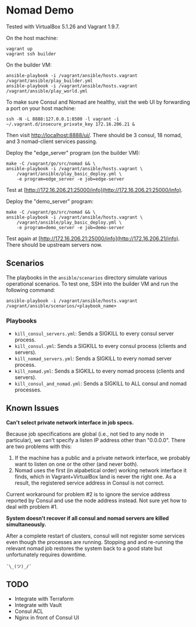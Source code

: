 # Nomad Demo

Tested with VirtualBox 5.1.26 and Vagrant 1.9.7.

On the host machine:

    vagrant up
    vagrant ssh builder

On the builder VM:

    ansible-playbook -i /vagrant/ansible/hosts.vagrant /vagrant/ansible/play_builder.yml
    ansible-playbook -i /vagrant/ansible/hosts.vagrant /vagrant/ansible/play_world.yml

To make sure Consul and Nomad are healthy, visit the web UI by
forwarding a port on your host machine:

    ssh -N -L 8888:127.0.0.1:8500 -l vagrant -i ~/.vagrant.d/insecure_private_key 172.16.206.21 &
    
Then visit [http://localhost:8888/ui/](http://localhost:8888/ui/). There
should be 3 consul, 18 nomad, and 3 nomad-client services passing.

Deploy the "edge_server" program (on the builder VM):

    make -C /vagrant/go/src/nomad && \
    ansible-playbook -i /vagrant/ansible/hosts.vagrant \
        /vagrant/ansible/play_basic_deploy.yml \
        -e program=edge_server -e job=edge-server

Test at [http://172.16.206.21:25000/info](http://172.16.206.21:25000/info).

Deploy the "demo_server" program:

    make -C /vagrant/go/src/nomad && \
    ansible-playbook -i /vagrant/ansible/hosts.vagrant \
        /vagrant/ansible/play_basic_deploy.yml \
        -e program=demo_server -e job=demo-server

Test again at [http://172.16.206.21:25000/info](http://172.16.206.21/info).
There should be upstream servers now.

## Scenarios

The playbooks in the `ansible/scenarios` directory simulate various
operational scenarios. To test one, SSH into the builder VM and run the
following command:

```
ansible-playbook -i /vagrant/ansible/hosts.vagrant /vagrant/ansible/scenarios/<playbook_name>
```

### Playbooks

* `kill_consul_servers.yml`: Sends a SIGKILL to every consul server process.
* `kill_consul.yml`: Sends a SIGKILL to every consul process (clients and servers).
* `kill_nomad_servers.yml`: Sends a SIGKILL to every nomad server process.
* `kill_nomad.yml`: Sends a SIGKILL to every nomad process (clients and servers).
* `kill_consul_and_nomad.yml`: Sends a SIGKILL to ALL consul and nomad processes.

## Known Issues

**Can't select private network interface in job specs.**

Because job specifications are global (i.e., not tied to any node in
particular), we can't specify a listen IP address other than "0.0.0.0".
There are two problems with this:

1. If the machine has a public and a private network interface, we
   probably want to listen on one or the other (and never both).
2. Nomad uses the first (in alpabetical order) working network interface
   it finds, which in Vagrant+VirtualBox land is never the right one. As
   a result, the registered service address in Consul is not correct.

Current workaround for problem #2 is to ignore the service address
reported by Consul and use the node address instead. Not sure yet how to
deal with problem #1.

**System doesn't recover if all consul and nomad servers are killed simultaneously.**

After a complete restart of clusters, consul will not register some
services even though the processes are running. Stopping and and
re-running the relevant nomad job restores the system back to a good
state but unfortunately requires downtime.

`¯\_(ツ)_/¯`

## TODO

* Integrate with Terraform
* Integrate with Vault
* Consul ACL
* Nginx in front of Consul UI
